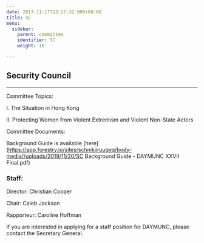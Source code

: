 ```yaml
---
date: 2017-11-17T13:27:32.000+00:00
title: SC
menu:
  sidebar:
    parent: committee
    identifier: SC
    weight: 10

---
```

## Security Council

***

Committee Topics:

I. The Situation in Hong Kong

II. Protecting Women from Violent Extremism and Violent Non-State Actors

Committee Documents:

Background Guide is available [here](https://app.forestry.io/sites/schnikjiruuqyq/body-media//uploads/2019/11/20/SC Background Guide - DAYMUNC XXVII Final.pdf)

### Staff:

Director: Christian Cooper

Chair: Caleb Jackson

Rapporteur: Caroline Hoffman

If you are interested in applying for a staff position for DAYMUNC, please contact the Secretary General.